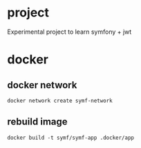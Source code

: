 # project

Experimental project to learn symfony + jwt


# docker

## docker network

    docker network create symf-network

## rebuild image

    docker build -t symf/symf-app .docker/app
